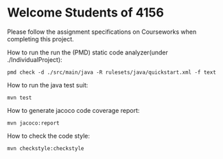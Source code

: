 # Welcome Students of 4156

Please follow the assignment specifications on Courseworks when completing this project.

How to run the run the (PMD) static code analyzer(under ./IndividualProject):
<!-- mvn pmd:check -->
```
pmd check -d ./src/main/java -R rulesets/java/quickstart.xml -f text
```

How to run the java test suit:

```
mvn test
```

How to generate jacoco code coverage report:

```
mvn jacoco:report
```

How to check the code style:

```
mvn checkstyle:checkstyle
```
